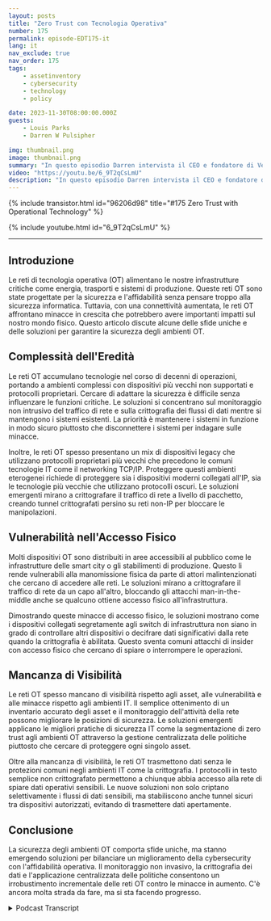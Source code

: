 ```yaml
---
layout: posts
title: "Zero Trust con Tecnologia Operativa"
number: 175
permalink: episode-EDT175-it
lang: it
nav_exclude: true
nav_order: 175
tags:
    - assetinventory
    - cybersecurity
    - technology
    - policy

date: 2023-11-30T08:00:00.000Z
guests:
    - Louis Parks
    - Darren W Pulsipher

img: thumbnail.png
image: thumbnail.png
summary: "In questo episodio Darren intervista il CEO e fondatore di Veridify, Louis Parks. Discutono i problemi unici delle reti di tecnologia operativa che controllano le infrastrutture critiche, a causa della complessità ereditata, delle vulnerabilità di accessibilità e della mancanza di visibilità."
video: "https://youtu.be/6_9T2qCsLmU"
description: "In questo episodio Darren intervista il CEO e fondatore di Veridify, Louis Parks. Discutono i problemi unici delle reti di tecnologia operativa che controllano le infrastrutture critiche, a causa della complessità ereditata, delle vulnerabilità di accessibilità e della mancanza di visibilità."
---
```


<div>
{% include transistor.html id="96206d98" title="#175 Zero Trust with Operational Technology" %}

{% include youtube.html id="6_9T2qCsLmU" %}
</div>

---

## Introduzione

Le reti di tecnologia operativa (OT) alimentano le nostre infrastrutture critiche come energia, trasporti e sistemi di produzione. Queste reti OT sono state progettate per la sicurezza e l'affidabilità senza pensare troppo alla sicurezza informatica. Tuttavia, con una connettività aumentata, le reti OT affrontano minacce in crescita che potrebbero avere importanti impatti sul nostro mondo fisico. Questo articolo discute alcune delle sfide uniche e delle soluzioni per garantire la sicurezza degli ambienti OT.

## Complessità dell'Eredità

Le reti OT accumulano tecnologie nel corso di decenni di operazioni, portando a ambienti complessi con dispositivi più vecchi non supportati e protocolli proprietari. Cercare di adattare la sicurezza è difficile senza influenzare le funzioni critiche. Le soluzioni si concentrano sul monitoraggio non intrusivo del traffico di rete e sulla crittografia dei flussi di dati mentre si mantengono i sistemi esistenti. La priorità è mantenere i sistemi in funzione in modo sicuro piuttosto che disconnettere i sistemi per indagare sulle minacce.

Inoltre, le reti OT spesso presentano un mix di dispositivi legacy che utilizzano protocolli proprietari più vecchi che precedono le comuni tecnologie IT come il networking TCP/IP. Proteggere questi ambienti eterogenei richiede di proteggere sia i dispositivi moderni collegati all'IP, sia le tecnologie più vecchie che utilizzano protocolli oscuri. Le soluzioni emergenti mirano a crittografare il traffico di rete a livello di pacchetto, creando tunnel crittografati persino su reti non-IP per bloccare le manipolazioni.

## Vulnerabilità nell'Accesso Fisico

Molti dispositivi OT sono distribuiti in aree accessibili al pubblico come le infrastrutture delle smart city o gli stabilimenti di produzione. Questo li rende vulnerabili alla manomissione fisica da parte di attori malintenzionati che cercano di accedere alle reti. Le soluzioni mirano a crittografare il traffico di rete da un capo all'altro, bloccando gli attacchi man-in-the-middle anche se qualcuno ottiene accesso fisico all'infrastruttura.

Dimostrando queste minacce di accesso fisico, le soluzioni mostrano come i dispositivi collegati segretamente agli switch di infrastruttura non siano in grado di controllare altri dispositivi o decifrare dati significativi dalla rete quando la crittografia è abilitata. Questo sventa comuni attacchi di insider con accesso fisico che cercano di spiare o interrompere le operazioni.

## Mancanza di Visibilità

Le reti OT spesso mancano di visibilità rispetto agli asset, alle vulnerabilità e alle minacce rispetto agli ambienti IT. Il semplice ottenimento di un inventario accurato degli asset e il monitoraggio dell'attività della rete possono migliorare le posizioni di sicurezza. Le soluzioni emergenti applicano le migliori pratiche di sicurezza IT come la segmentazione di zero trust agli ambienti OT attraverso la gestione centralizzata delle politiche piuttosto che cercare di proteggere ogni singolo asset.

Oltre alla mancanza di visibilità, le reti OT trasmettono dati senza le protezioni comuni negli ambienti IT come la crittografia. I protocolli in testo semplice non crittografato permettono a chiunque abbia accesso alla rete di spiare dati operativi sensibili. Le nuove soluzioni non solo criptano selettivamente i flussi di dati sensibili, ma stabiliscono anche tunnel sicuri tra dispositivi autorizzati, evitando di trasmettere dati apertamente.

## Conclusione

La sicurezza degli ambienti OT comporta sfide uniche, ma stanno emergendo soluzioni per bilanciare un miglioramento della cybersecurity con l'affidabilità operativa. Il monitoraggio non invasivo, la crittografia dei dati e l'applicazione centralizzata delle politiche consentono un irrobustimento incrementale delle reti OT contro le minacce in aumento. C'è ancora molta strada da fare, ma si sta facendo progresso.



<details>
<summary> Podcast Transcript </summary>

<p></p>

</details>
